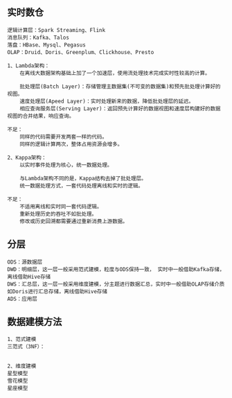 
## 实时数仓
    逻辑计算层：Spark Streaming、Flink
    消息队列：Kafka、Talos
    落盘：HBase、Mysql、Pegasus
    OLAP：Druid、Doris、Greenplum、Clickhouse、Presto

    1、Lambda架构：
        在离线大数据架构基础上加了一个加速层，使用流处理技术完成实时性较高的计算。
    
        批处理层(Batch Layer)：存储管理主数据集(不可变的数据集)和预先批处理计算好的视图。
        速度处理层(Apeed Layer)：实时处理新来的数据，降低批处理层的延迟。
        相应查询服务层(Serving Layer)：返回预先计算好的数据视图和速度层构建好的数据视图的合并结果，响应查询。
    
    不足：
        同样的代码需要开发两套一样的代码。
        同样的逻辑计算两次，整体占用资源会增多。
    
    2、Kappa架构：
        以实时事件处理为核心，统一数据处理。

        与Lambda架构不同的是，Kappa结构去掉了批处理层。
        统一数据处理方式，一套代码处理离线和实时的逻辑。
        
    不足：
        不适用离线和实时同一套代码逻辑。
        重新处理历史的吞吐不如批处理。
        修改或历史回溯都需要通过重新消费上游数据。


## 分层
    ODS：源数据层
    DWD：明细层，这一层一般采用范式建模，粒度与ODS保持一致， 实时中一般借助Kafka存储，离线借助Hive存储
    DWS：汇总层，这一层一般采用维度建模，分主题进行数据汇总，实时中一般借助OLAP存储介质如Doris进行汇总存储，离线借助Hive存储
    ADS：应用层


## 数据建模方法
    1、范式建模
    三范式（3NF）：
    
    
    2、维度建模
    星型模型
    雪花模型
    星座模型


